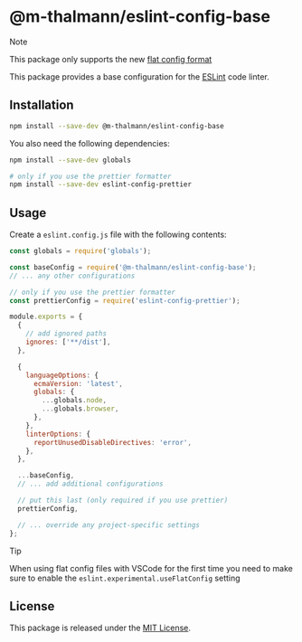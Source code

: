 # @m-thalmann/eslint-config-base

> [!NOTE]  
> This package only supports the new [flat config format](https://eslint.org/docs/latest/use/configure/configuration-files-new)

This package provides a base configuration for the [ESLint](https://eslint.org) code linter.

## Installation

```bash
npm install --save-dev @m-thalmann/eslint-config-base
```

You also need the following dependencies:

```bash
npm install --save-dev globals

# only if you use the prettier formatter
npm install --save-dev eslint-config-prettier
```

## Usage

Create a `eslint.config.js` file with the following contents:

```javascript
const globals = require('globals');

const baseConfig = require('@m-thalmann/eslint-config-base');
// ... any other configurations

// only if you use the prettier formatter
const prettierConfig = require('eslint-config-prettier');

module.exports = {
  {
    // add ignored paths
    ignores: ['**/dist'],
  },

  {
    languageOptions: {
      ecmaVersion: 'latest',
      globals: {
        ...globals.node,
        ...globals.browser,
      },
    },
    linterOptions: {
      reportUnusedDisableDirectives: 'error',
    },
  },

  ...baseConfig,
  // ... add additional configurations

  // put this last (only required if you use prettier)
  prettierConfig,

  // ... override any project-specific settings
};
```

> [!Tip]
> When using flat config files with VSCode for the first time you need to make sure to enable the `eslint.experimental.useFlatConfig` setting

## License

This package is released under the [MIT License](LICENSE).
